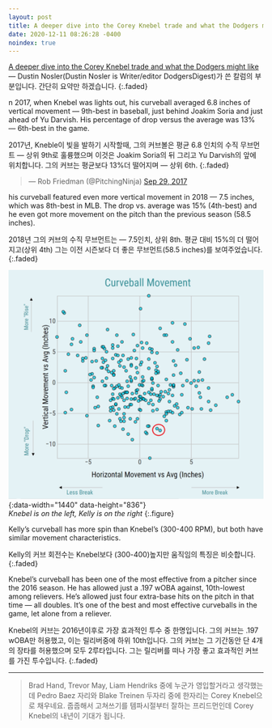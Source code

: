 ```yaml
---
layout: post
title: A deeper dive into the Corey Knebel trade and what the Dodgers might like
date: 2020-12-11 08:26:28 -0400
noindex: true
---
```


[A deeper dive into the Corey Knebel trade and what the Dodgers might like](http://dodgersdigest.com/2020/12/04/a-deeper-dive-into-the-corey-knebel-trade-and-what-the-dodgers-might-like/) &mdash; Dustin Nosler(Dustin Nosler is Writer/editor DodgersDigest)가 쓴 칼럼의 부분입니다. 간단히 요약만 하겠습니다.
{:.faded}   

n 2017, when Knebel was lights out, his curveball averaged 6.8 inches of vertical movement — 9th-best in baseball, just behind Joakim Soria and just ahead of Yu Darvish. His percentage of drop versus the average was 13% — 6th-best in the game.

2017년, Kneble이 빛을 발하기 시작할때, 그의 커브볼은 평균 6.8 인치의 수직 무브먼트 — 상위 9th로 훌륭했으며 이것은 Joakim Soria의 뒤 그리고 Yu Darvish의 앞에 위치합니다. 그의 커브는 평균보다 13%더 떨어지며 — 상위 6th.
{:.faded}   

<script async src="//platform.twitter.com/widgets.js" charset="utf-8"></script>
<blockquote class="twitter-tweet" data-lang="en">
  &mdash; Rob Friedman (@PitchingNinja)
  <a href="https://twitter.com/PitchingNinja/status/913726485856481282">Sep 29, 2017</a>
</blockquote>

his curveball featured even more vertical movement in 2018 — 7.5 inches, which was 8th-best in MLB. The drop vs. average was 15% (4th-best) and he even got more movement on the pitch than the previous season (58.5 inches).

2018년 그의 커브의 수직 무브먼트는 — 7.5인치, 상위 8th. 평균 대비 15%의 더 떨어지고(상위 4th) 그는 이전 시즌보다 더 좋은 무브먼트(58.5 inches)를 보여주었습니다.
{:.faded}


![Corey Knebel](/image/coreyknebelcurve.png){:data-width="1440" data-height="836"}   
*Knebel is on the left, Kelly is on the right*
{:.figure}

Kelly’s curveball has more spin than Knebel’s (300-400 RPM), but both have similar movement characteristics.

Kelly의 커브 회전수는 Knebel보다 (300-400)높지만 움직임의 특징은 비슷합니다.
{:.faded}   

Knebel’s curveball has been one of the most effective from a pitcher since the 2016 season. He has allowed just a .197 wOBA against, 10th-lowest among relievers. He’s allowed just four extra-base hits on the pitch in that time — all doubles. It’s one of the best and most effective curveballs in the game, let alone from a reliever.

Knebel의 커브는 2016년이후로 가장 효과적인 투수 중 한명입니다. 그의 커브는 .197 wOBA만 허용했고, 이는 릴리버중에 하위 10th입니다. 그의 커브는 그 기간동안 단 4개의 장타를 허용했으며 모두 2루타입니다. 그는 릴리버를 떠나 가장 좋고 효과적인 커브를 가진 투수입니다.
{:.faded}   

---

> Brad Hand, Trevor May, Liam Hendriks 중에 누군가 영입할거라고 생각했는데 Pedro Baez 자리와 Blake Treinen 두자리 중에 한자리는 Corey Knebel으로 채우네요. 줍줍해서 고쳐쓰기를 템파시절부터 잘하는 프리드먼인데 Corey Knebel의 내년이 기대가 됩니다.
